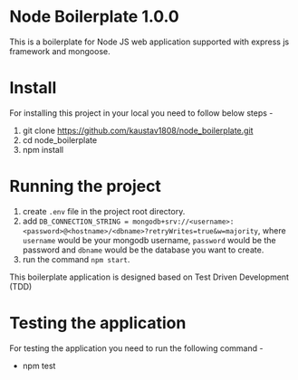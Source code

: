 # Node Boilerplate 1.0.0

This is a boilerplate for Node JS web application supported with express js framework and mongoose.


# Install

For installing this project in your local you need to follow below steps - 

1) git clone https://github.com/kaustav1808/node_boilerplate.git
2) cd node_boilerplate
3) npm install

# Running the project
1) create `.env` file in the project root directory.
2) add `DB_CONNECTION_STRING = mongodb+srv://<username>:<password>@<hostname>/<dbname>?retryWrites=true&w=majority`, where `username` would be your mongodb username, `password` would be the password and `dbname` would be the database you want to create.
3) run the command `npm start`.

This boilerplate application is designed based on Test Driven Development (TDD)

# Testing the application

For testing the application you need to run the following command - 

- npm test
